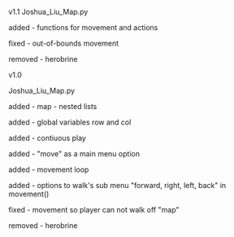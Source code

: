 v1.1
Joshua_Liu_Map.py

added - functions for movement and actions

fixed - out-of-bounds movement

removed - herobrine


v1.0

Joshua_Liu_Map.py

added - map - nested lists

added - global variables row and col

added - contiuous play

added - "move" as a main menu option

added - movement loop

added - options to walk's sub menu "forward, right, left, back" in movement()

fixed - movement so player can not walk off "map"

removed - herobrine